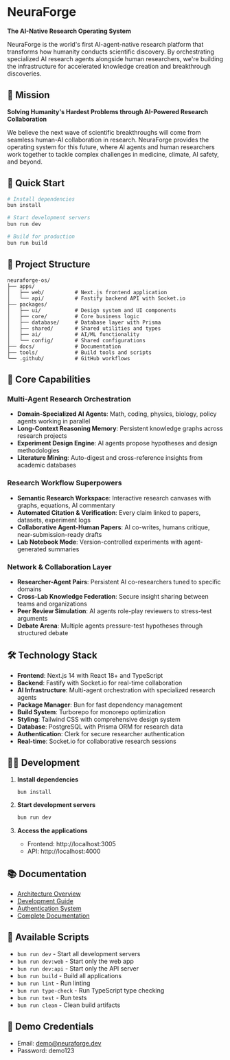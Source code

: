 # NeuraForge

**The AI-Native Research Operating System**

NeuraForge is the world's first AI-agent-native research platform that transforms how humanity conducts scientific discovery. By orchestrating specialized AI research agents alongside human researchers, we're building the infrastructure for accelerated knowledge creation and breakthrough discoveries.

## 🎯 Mission

**Solving Humanity's Hardest Problems through AI-Powered Research Collaboration**

We believe the next wave of scientific breakthroughs will come from seamless human-AI collaboration in research. NeuraForge provides the operating system for this future, where AI agents and human researchers work together to tackle complex challenges in medicine, climate, AI safety, and beyond.

## 🚀 Quick Start

```bash
# Install dependencies
bun install

# Start development servers
bun run dev

# Build for production
bun run build
```

## 📁 Project Structure

```
neuraforge-os/
├── apps/
│   ├── web/          # Next.js frontend application
│   └── api/          # Fastify backend API with Socket.io
├── packages/
│   ├── ui/           # Design system and UI components
│   ├── core/         # Core business logic
│   ├── database/     # Database layer with Prisma
│   ├── shared/       # Shared utilities and types
│   ├── ai/           # AI/ML functionality
│   └── config/       # Shared configurations
├── docs/             # Documentation
├── tools/            # Build tools and scripts
└── .github/          # GitHub workflows
```

## 🧠 Core Capabilities

### Multi-Agent Research Orchestration
- **Domain-Specialized AI Agents**: Math, coding, physics, biology, policy agents working in parallel
- **Long-Context Reasoning Memory**: Persistent knowledge graphs across research projects
- **Experiment Design Engine**: AI agents propose hypotheses and design methodologies
- **Literature Mining**: Auto-digest and cross-reference insights from academic databases

### Research Workflow Superpowers
- **Semantic Research Workspace**: Interactive research canvases with graphs, equations, AI commentary
- **Automated Citation & Verification**: Every claim linked to papers, datasets, experiment logs
- **Collaborative Agent-Human Papers**: AI co-writes, humans critique, near-submission-ready drafts
- **Lab Notebook Mode**: Version-controlled experiments with agent-generated summaries

### Network & Collaboration Layer
- **Researcher-Agent Pairs**: Persistent AI co-researchers tuned to specific domains
- **Cross-Lab Knowledge Federation**: Secure insight sharing between teams and organizations
- **Peer Review Simulation**: AI agents role-play reviewers to stress-test arguments
- **Debate Arena**: Multiple agents pressure-test hypotheses through structured debate

## 🛠️ Technology Stack

- **Frontend**: Next.js 14 with React 18+ and TypeScript
- **Backend**: Fastify with Socket.io for real-time collaboration
- **AI Infrastructure**: Multi-agent orchestration with specialized research agents
- **Package Manager**: Bun for fast dependency management
- **Build System**: Turborepo for monorepo optimization
- **Styling**: Tailwind CSS with comprehensive design system
- **Database**: PostgreSQL with Prisma ORM for research data
- **Authentication**: Clerk for secure researcher authentication
- **Real-time**: Socket.io for collaborative research sessions

## 🏃‍♂️ Development

1. **Install dependencies**
   ```bash
   bun install
   ```

2. **Start development servers**
   ```bash
   bun run dev
   ```

3. **Access the applications**
   - Frontend: http://localhost:3005
   - API: http://localhost:4000

## 📚 Documentation

- [Architecture Overview](./docs/ARCHITECTURE.md)
- [Development Guide](./docs/DEVELOPMENT.md)
- [Authentication System](./docs/AUTHENTICATION_SYSTEM.md)
- [Complete Documentation](./docs/README.md)

## 🔧 Available Scripts

- `bun run dev` - Start all development servers
- `bun run dev:web` - Start only the web app
- `bun run dev:api` - Start only the API server
- `bun run build` - Build all applications
- `bun run lint` - Run linting
- `bun run type-check` - Run TypeScript type checking
- `bun run test` - Run tests
- `bun run clean` - Clean build artifacts

## 🧪 Demo Credentials

- Email: demo@neuraforge.dev
- Password: demo123
